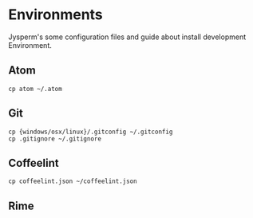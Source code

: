 # Environments
Jysperm's some configuration files and guide about install development Environment.

## Atom

    cp atom ~/.atom

## Git

    cp {windows/osx/linux}/.gitconfig ~/.gitconfig
    cp .gitignore ~/.gitignore

## Coffeelint

    cp coffeelint.json ~/coffeelint.json

## Rime
